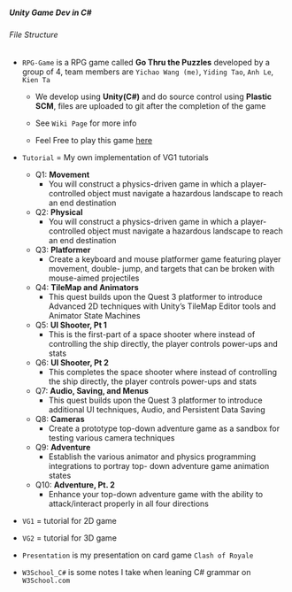 ##### Unity Game Dev in C#

###### File Structure

-   `RPG-Game` is a RPG game called **Go Thru the Puzzles** developed by a group of 4, team members are `Yichao Wang (me)`, `Yiding Tao`, `Anh Le`, `Kien Ta`

    -   We develop using **Unity(C#)** and do source control using **Plastic SCM**,  files are uploaded to git after the completion of the game

    -   See `Wiki Page` for more info
    -   Feel Free to play this game [here](https://yidingtao.itch.io/cse450a-finalproject)

    

-   `Tutorial` = My own implementation of VG1 tutorials

    -   Q1: **Movement**
        -   You will construct a physics-driven game in which a player-controlled object must navigate a hazardous landscape to reach an end destination
    -   Q2: **Physical**
        -   You will construct a physics-driven game in which a player-controlled object must navigate a hazardous landscape to reach an end destination
    -   Q3: **Platformer**
        -   Create a keyboard and mouse platformer game featuring player movement, double- jump, and targets that can be broken with mouse-aimed projectiles
    -   Q4: **TileMap and Animators**
        -   This quest builds upon the Quest 3 platformer to introduce Advanced 2D techniques with Unity’s TileMap Editor tools and Animator State Machines
    -   Q5: **UI Shooter, Pt 1**
        -   This is the first-part of a space shooter where instead of controlling the ship directly, the player controls power-ups and stats
    -   Q6: **UI Shooter, Pt 2**
        -   This completes the space shooter where instead of controlling the ship directly, the player controls power-ups and stats
    -   Q7: **Audio, Saving, and Menus**
        -   This quest builds upon the Quest 3 platformer to introduce additional UI techniques, Audio, and Persistent Data Saving
    -   Q8: **Cameras**
        -   Create a prototype top-down adventure game as a sandbox for testing various camera techniques
    -   Q9: **Adventure**
        -   Establish the various animator and physics programming integrations to portray top- down adventure game animation states
    -   Q10: **Adventure, Pt. 2**
        -   Enhance your top-down adventure game with the ability to attack/interact properly in all four directions

-   `VG1` = tutorial for 2D game

-   `VG2` = tutorial for 3D game

-   `Presentation` is my presentation on card game `Clash of Royale`

-   `W3School_C#` is some notes I take when leaning C# grammar on `W3School.com`

    
